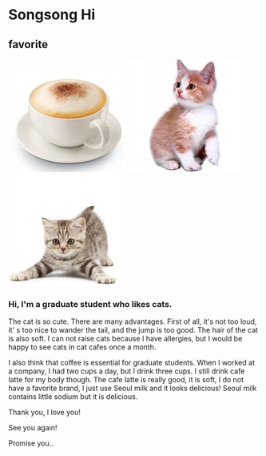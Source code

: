 # Songsong Hi
## favorite
![Alt text](/photo/images.jpg "caffe latte")
![Alt text](/photo/kitten.jpg "kitten")
![Alt text](/photo/kitten2.jpg "kitten2")
### Hi, I'm a graduate student who likes cats.
The cat is so cute.
There are many advantages.
First of all, it's not too loud, 
it' s too nice to wander the tail, and the jump is too good.
The hair of the cat is also soft.
I can not raise cats because I have allergies, 
but I would be happy to see cats in cat cafes once a month.

I also think that coffee is essential for graduate students.
When I worked at a company, I had two cups a day, but I drink three cups. 
I still drink cafe latte for my body though. 
The cafe latte is really good, it is soft, I do not have a favorite brand, 
I just use Seoul milk and it looks delicious! 
Seoul milk contains little sodium but it is delicious.

Thank you, I love you!

See you again!

Promise you..
